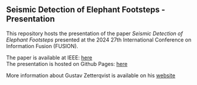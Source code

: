 ## Seismic Detection of Elephant Footsteps - Presentation
This repository hosts the presentation of the paper *Seismic Detection of Elephant Footsteps* presented at the 2024 27th International Conference on Information Fusion (FUSION).

The paper is available at IEEE: [here](https://doi.org/10.23919/FUSION59988.2024.10706452)<br>
The presentation is hosted on Github Pages: [here](https://gustavzet.github.io/Seismic-Detection-of-Elephant-Footsteps/FUSION24)

More information about Gustav Zetterqvist is available on his [website](https://liu.se/en/employee/gusze47) 
